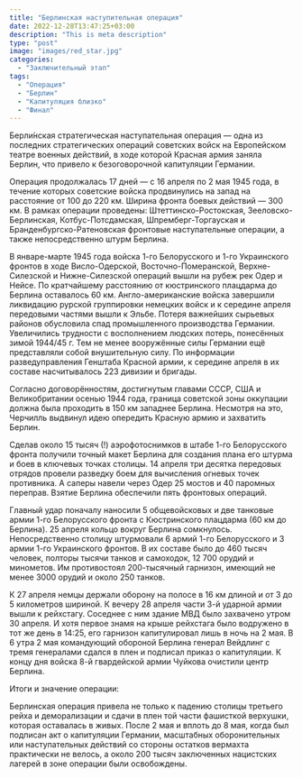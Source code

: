 ```yaml
---
title: "Берлинская наступительная операция"
date: 2022-12-28T13:47:25+03:00
description: "This is meta description"
type: "post"
image: "images/red_star.jpg"
categories:
  - "Заключительный этап"
tags:
  - "Операция"
  - "Берлин"
  - "Капитуляция близко"
  - "Финал"
---
```

Берли́нская стратегическая наступательная операция — одна из последних стратегических операций советских войск на Европейском театре военных действий, в ходе которой Красная армия заняла Берлин, что привело к безоговорочной капитуляции Германии.

Операция продолжалась 17 дней — с 16 апреля по 2 мая 1945 года, в течение которых советские войска продвинулись на запад на расстояние от 100 до 220 км. Ширина фронта боевых действий — 300 км. В рамках операции проведены: Штеттинско-Ростокская, Зееловско-Берлинская, Котбус-Потсдамская, Шпремберг-Торгауская и Бранденбургско-Ратеновская фронтовые наступательные операции, а также непосредственно штурм Берлина.

В январе-марте 1945 года войска 1-го Белорусского и 1-го Украинского фронтов в ходе Висло-Одерской, Восточно-Померанской, Верхне-Силезской и Нижне-Силезской операций вышли на рубеж рек Одер и Нейсе. По кратчайшему расстоянию от кюстринского плацдарма до Берлина оставалось 60 км. Англо-американские войска завершили ликвидацию рурской группировки немецких войск и к середине апреля передовыми частями вышли к Эльбе. Потеря важнейших сырьевых районов обусловила спад промышленного производства Германии. Увеличились трудности с восполнением людских потерь, понесённых зимой 1944/45 г. Тем не менее вооружённые силы Германии ещё представляли собой внушительную силу. По информации разведуправления Генштаба Красной армии, к середине апреля в их составе насчитывалось 223 дивизии и бригады.

Согласно договорённостям, достигнутым главами СССР, США и Великобритании осенью 1944 года, граница советской зоны оккупации должна была проходить в 150 км западнее Берлина. Несмотря на это, Черчилль выдвинул идею опередить Красную армию и захватить Берлин.


Сделав около 15 тысяч (!) аэрофотоснимков в штабе 1-го Белорусского фронта получили точный макет Берлина для создания плана его штурма и боев в ключевых точках столицы. 14 апреля три десятка передовых отрядов провели разведку боем для вычисления огневых точек противника. А саперы навели через Одер 25 мостов и 40 паромных переправ. Взятие Берлина обеспечили пять фронтовых операций.

Главный удар поначалу наносили 5 общевойсковых и две танковые армии 1-го Белорусского фронта с Кюстринского плацдарма (60 км до Берлина). 25 апреля кольцо вокруг Берлина сомкнулось. Непосредственно столицу штурмовали 6 армий 1-го Белорусского и 3 армии 1-го Украинского фронтов. В их составе было до 460 тысяч человек, полторы тысячи танков и самоходок, 12 700 орудий и минометов. Им противостоял 200-тысячный гарнизон, имеющий не менее 3000 орудий и около 250 танков.

К 27 апреля немцы держали оборону на полосе в 16 км длиной и от 3 до 5 километров шириной. К вечеру 28 апреля части 3-й ударной армии вышли к рейхстагу. Соседнее с ним здание МВД было захвачено утром 30 апреля. И хотя первое знамя на крыше рейхстага было водружено в тот же день в 14:25, его гарнизон капитулировал лишь в ночь на 2 мая. В 6 утра 2 мая командующий обороной Берлина генерал Вейдлинг с тремя генералами сдался в плен и подписал приказ о капитуляции. К концу дня войска 8-й гвардейской армии Чуйкова очистили центр Берлина.

Итоги и значение операции:

Берлинская операция привела не только к падению столицы третьего рейха и деморализации и сдачи в плен той части фашисткой верхушки, которая оставалась в живых. После 2 мая и вплоть до 8 мая, когда был подписан акт о капитуляции Германии, масштабных оборонительных или наступательных действий со стороны остатков вермахта практически не велось, а около 200 тысяч заключенных нацистских лагерей в зоне операции были освобождены.


